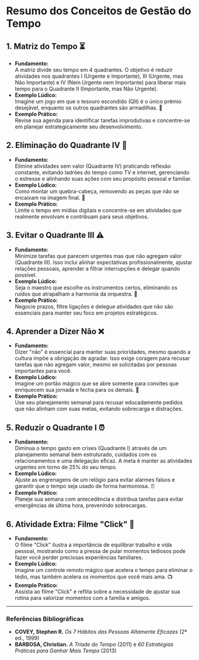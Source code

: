 # Resumo dos Conceitos de Gestão do Tempo

## 1. Matriz do Tempo ⏳
- **Fundamento:**  
  A matriz divide seu tempo em 4 quadrantes. O objetivo é reduzir atividades nos quadrantes I (Urgente e Importante), III (Urgente, mas Não Importante) e IV (Nem Urgente nem Importante) para liberar mais tempo para o Quadrante II (Importante, mas Não Urgente).
- **Exemplo Lúdico:**  
  Imagine um jogo em que o tesouro escondido (QII) é o único prêmio desejável, enquanto os outros quadrantes são armadilhas. 🎲
- **Exemplo Prático:**  
  Revise sua agenda para identificar tarefas improdutivas e concentre-se em planejar estrategicamente seu desenvolvimento.

## 2. Eliminação do Quadrante IV 🚫
- **Fundamento:**  
  Elimine atividades sem valor (Quadrante IV) praticando reflexão constante, evitando ladrões do tempo como TV e internet, gerenciando o estresse e alinhando suas ações com seu propósito pessoal e familiar.
- **Exemplo Lúdico:**  
  Como montar um quebra-cabeça, removendo as peças que não se encaixam na imagem final. 🧩
- **Exemplo Prático:**  
  Limite o tempo em mídias digitais e concentre-se em atividades que realmente envolvam e contribuam para seus objetivos.

## 3. Evitar o Quadrante III ⚠️
- **Fundamento:**  
  Minimize tarefas que parecem urgentes mas que não agregam valor (Quadrante III). Isso inclui alinhar expectativas profissionalmente, ajustar relações pessoais, aprender a filtrar interrupções e delegar quando possível.
- **Exemplo Lúdico:**  
  Seja o maestro que escolhe os instrumentos certos, eliminando os ruídos que atrapalham a harmonia da orquestra. 🎼
- **Exemplo Prático:**  
  Negocie prazos, filtre ligações e delegue atividades que não são essenciais para manter seu foco em projetos estratégicos.

## 4. Aprender a Dizer Não ❌
- **Fundamento:**  
  Dizer "não" é essencial para manter suas prioridades, mesmo quando a cultura impõe a obrigação de agradar. Isso exige coragem para recusar tarefas que não agregam valor, mesmo se solicitadas por pessoas importantes para você.
- **Exemplo Lúdico:**  
  Imagine um portão mágico que se abre somente para convites que enriquecem sua jornada e fecha para os demais. 🔑
- **Exemplo Prático:**  
  Use seu planejamento semanal para recusar educadamente pedidos que não alinham com suas metas, evitando sobrecarga e distrações.

## 5. Reduzir o Quadrante I ⏰
- **Fundamento:**  
  Diminua o tempo gasto em crises (Quadrante I) através de um planejamento semanal bem estruturado, cuidados com os relacionamentos e uma delegação eficaz. A meta é manter as atividades urgentes em torno de 25% do seu tempo.
- **Exemplo Lúdico:**  
  Ajuste as engrenagens de um relógio para evitar alarmes falsos e garantir que o tempo seja usado de forma harmoniosa. ⏰
- **Exemplo Prático:**  
  Planeje sua semana com antecedência e distribua tarefas para evitar emergências de última hora, prevenindo sobrecargas.

## 6. Atividade Extra: Filme "Click" 🎥
- **Fundamento:**  
  O filme "Click" ilustra a importância de equilibrar trabalho e vida pessoal, mostrando como a pressa de pular momentos tediosos pode fazer você perder preciosas experiências familiares.
- **Exemplo Lúdico:**  
  Imagine um controle remoto mágico que acelera o tempo para eliminar o tédio, mas também acelera os momentos que você mais ama. 📺
- **Exemplo Prático:**  
  Assista ao filme "Click" e reflita sobre a necessidade de ajustar sua rotina para valorizar momentos com a família e amigos.

---

### Referências Bibliográficas
- **COVEY, Stephen R.** *Os 7 Hábitos das Pessoas Altamente Eficazes* (2ª ed., 1999)  
- **BARBOSA, Christian.** *A Tríade do Tempo* (2011) e *60 Estratégias Práticas para Ganhar Mais Tempo* (2013)